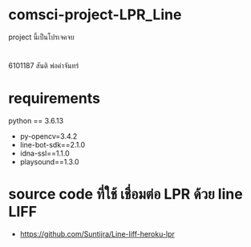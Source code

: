 # comsci-project-LPR_Line
project นี้เป็นโปรเจคจบ 
#
6101187 สันติ พ่อคำจันทร์
# requirements
python == 3.6.13
- py-opencv=3.4.2
- line-bot-sdk==2.1.0
- idna-ssl==1.1.0
- playsound==1.3.0

# source code ที่ใช้ เชื่อมต่อ LPR ด้วย line LIFF
- https://github.com/Suntijra/Line-liff-heroku-lpr
